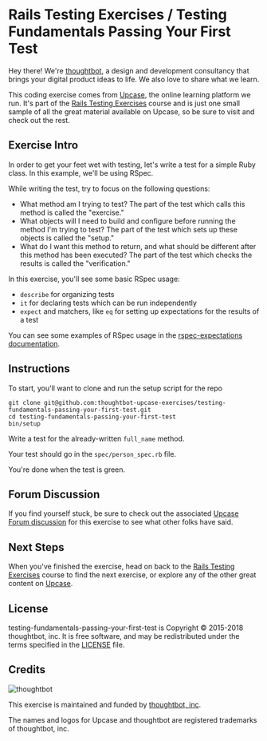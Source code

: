 # Rails Testing Exercises / Testing Fundamentals Passing Your First Test

Hey there! We're [thoughtbot](https://thoughtbot.com), a design and
development consultancy that brings your digital product ideas to life.
We also love to share what we learn.

This coding exercise comes from [Upcase](https://thoughtbot.com/upcase),
the online learning platform we run. It's part of the
[Rails Testing Exercises](https://thoughtbot.com/upcase/rails-testing-exercises) course and is just one small sample of all
the great material available on Upcase, so be sure to visit and check out the rest.

## Exercise Intro

In order to get your feet wet with testing, let's write a test for a simple Ruby class. In this example, we'll be using RSpec.

While writing the test, try to focus on the following questions:

* What method am I trying to test? The part of the test which calls this method is called the "exercise."
* What objects will I need to build and configure before running the method I'm trying to test? The part of the test which sets up these objects is called the "setup."
* What do I want this method to return, and what should be different after this method has been executed? The part of the test which checks the results is called the "verification."

In this exercise, you'll see some basic RSpec usage:

* `describe` for organizing tests
* `it` for declaring tests which can be run independently
* `expect` and matchers, like `eq` for setting up expectations for the results of a test

You can see some examples of RSpec usage in the [rspec-expectations documentation](http://rubydoc.info/gems/rspec-expectations/file/README.md).

## Instructions

To start, you'll want to clone and run the setup script for the repo

    git clone git@github.com:thoughtbot-upcase-exercises/testing-fundamentals-passing-your-first-test.git
    cd testing-fundamentals-passing-your-first-test
    bin/setup

Write a test for the already-written `full_name` method.

Your test should go in the `spec/person_spec.rb` file.

You're done when the test is green.

## Forum Discussion

If you find yourself stuck, be sure to check out the associated
[Upcase Forum discussion](https://forum.upcase.com/t/testing-fundamentals-passing-your-first-test/4566)
for this exercise to see what other folks have said.

## Next Steps

When you've finished the exercise, head on back to the
[Rails Testing Exercises](https://thoughtbot.com/upcase/rails-testing-exercises) course to find the next exercise,
or explore any of the other great content on
[Upcase](https://thoughtbot.com/upcase).

## License

testing-fundamentals-passing-your-first-test is Copyright © 2015-2018 thoughtbot, inc. It is free software,
and may be redistributed under the terms specified in the
[LICENSE](/LICENSE.md) file.

## Credits

![thoughtbot](https://presskit.thoughtbot.com/assets/images/logo.svg)

This exercise is maintained and funded by
[thoughtbot, inc](http://thoughtbot.com/community).

The names and logos for Upcase and thoughtbot are registered trademarks of
thoughtbot, inc.
